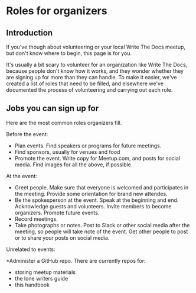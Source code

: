 # Roles for organizers

## Introduction
If you've though about volunteering or your local Write The Docs meetup, but don't know where to begin, this page is for you. 

It's usually a bit scary to volunteer for an organization like Write The Docs, because people don't know how it works, and they wonder whether they are signing up for more than they can handle. To make it easier, we've created a list of roles that need to be filled, and elsewhere we've documented the process of volunteering and carrying out each role. 

## Jobs you can sign up for

Here are the most common roles organizers fill.

Before the event: 

* Plan events. Find speakers or programs for future meetings.
* Find sponsors, usually for venues and food
* Promote the event. Write copy for Meetup.com, and posts for social media. Find images for all the above, if possible. 

At the event: 

* Greet people. Make sure that everyone is welcomed and participates in the meeting. Provide some orientation for brand new attendes.
* Be the spokesperson at the event. Speak at the beginning and end. Acknowledge guests and volunteers. Invite members to become organizers. Promote future events. 
* Record meetings. 
* Take photographs or notes. Post to Slack or other social media after the meeting, so people will take note of the event. Get other people to post or to share your posts on social media. 

Unrelated to events: 

*Administer a GitHub repo. There are currently repos for:
   * storing meetup materials
   * the lone writers guide
   * this handbook





